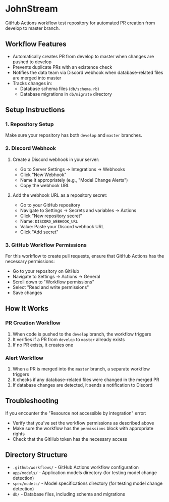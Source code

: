 # JohnStream

GitHub Actions workflow test repository for automated PR creation from develop to master branch.

## Workflow Features

- Automatically creates PR from develop to master when changes are pushed to develop
- Prevents duplicate PRs with an existence check
- Notifies the data team via Discord webhook when database-related files are merged into master
- Tracks changes in:
  - Database schema files (`db/schema.rb`)
  - Database migrations in `db/migrate` directory

## Setup Instructions

### 1. Repository Setup

Make sure your repository has both `develop` and `master` branches.

### 2. Discord Webhook

1. Create a Discord webhook in your server:
   - Go to Server Settings → Integrations → Webhooks
   - Click "New Webhook"
   - Name it appropriately (e.g., "Model Change Alerts")
   - Copy the webhook URL

2. Add the webhook URL as a repository secret:
   - Go to your GitHub repository
   - Navigate to Settings → Secrets and variables → Actions
   - Click "New repository secret"
   - Name: `DISCORD_WEBHOOK_URL`
   - Value: Paste your Discord webhook URL
   - Click "Add secret"

### 3. GitHub Workflow Permissions

For this workflow to create pull requests, ensure that GitHub Actions has the necessary permissions:

- Go to your repository on GitHub
- Navigate to Settings → Actions → General
- Scroll down to "Workflow permissions"
- Select "Read and write permissions"
- Save changes

## How It Works

### PR Creation Workflow

1. When code is pushed to the `develop` branch, the workflow triggers
2. It verifies if a PR from `develop` to `master` already exists
3. If no PR exists, it creates one

### Alert Workflow

1. When a PR is merged into the `master` branch, a separate workflow triggers
2. It checks if any database-related files were changed in the merged PR
3. If database changes are detected, it sends a notification to Discord

## Troubleshooting

If you encounter the "Resource not accessible by integration" error:

- Verify that you've set the workflow permissions as described above
- Make sure the workflow has the `permissions` block with appropriate rights
- Check that the GitHub token has the necessary access

## Directory Structure

- `.github/workflows/` - GitHub Actions workflow configuration
- `app/models/` - Application models directory (for testing model change detection)
- `spec/models/` - Model specifications directory (for testing model change detection)
- `db/` - Database files, including schema and migrations

